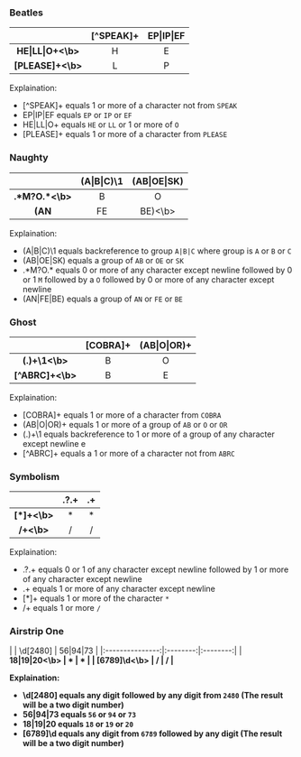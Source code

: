 ### Beatles

|                  | [^SPEAK]+ | EP\|IP\|EF |
|:----------------:|:---------:|:-------: |
| <b>HE\|LL\|O+<\b>  | H         | E        |
| <b>[PLEASE]+<\b> | L         | P        |

Explaination: 
* [^SPEAK]+ equals 1 or more of a character not from `SPEAK`
* EP\|IP\|EF equals `EP` or `IP` or `EF`
* HE\|LL\|O+ equals `HE` or `LL` or 1 or more of `O`
* [PLEASE]+ equals 1 or more of a character from `PLEASE`  

### Naughty

|                   | (A\|B\|C)\1 | (AB\|OE\|SK) |
|:-----------------:|:---------:|:----------:|
| <b>.\*M?O.\*<\b>  | B         | O          |
| <b>(AN|FE|BE)<\b> | B         | E          |

Explaination: 
* (A|B|C)\1 equals backreference to group `A|B|C` where group is `A` or `B` or `C`
* (AB|OE|SK) equals a group of `AB` or `OE` or `SK`
* .\*M?O.\* equals 0 or more of any character except newline followed by 0 or 1 `M` followed by a `O` followed by 0 or more of any character except newline
* (AN|FE|BE) equals a group of `AN` or `FE` or `BE`  

### Ghost

|                 | [COBRA]+ | (AB\|O\|OR)+ |
|:---------------:|:--------:|:----------:|
| <b>(.)+\1<\b>   | B        | O          |
| <b>[^ABRC]+<\b> | B        | E          |

Explaination: 
* [COBRA]+ equals 1 or more of a character from `COBRA`
* (AB|O|OR)+ equals 1 or more of a group of `AB` or `O` or `OR`
* (.)+\1 equals backreference to 1 or more of a group of any character except newline e
* [^ABRC]+ equals a 1 or more of a character not from `ABRC` 

### Symbolism

|             | .?.+ | .+ |
|:-----------:|:----:|:-: |
| <b>[*]+<\b> | *    | *  |
| <b>/+<\b>   | /    | /  |

Explaination: 
* .?.+ equals 0 or 1 of any character except newline followed by 1 or more of any character except newline
* .+ equals 1 or more of any character except newline
* [*]+ equals 1 or more of the character `*`  
* /+ equals 1 or more `/`  

### Airstrip One

|                 | \d[2480] | 56|94|73 |
|:---------------:|:--------:|:--------:|
| <b>18\|19\|20<\b> | *        | *        |
| <b>[6789]\d<\b> | /        | /        |

Explaination: 
* \d[2480] equals any digit followed by any digit from `2480` (The result will be a two digit number)
* 56|94|73 equals `56` or `94` or `73`
* 18|19|20 equals `18` or `19` or `20`  
* [6789]\d equals any digit from `6789` followed by any digit (The result will be a two digit number)  
